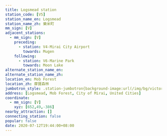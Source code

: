 ```yaml
---
title: Logsmead station
station_code: [V5]
station_name_en: Logsmead
station_name_zh: 樂米町
mm_sign: [V]
adjacent_stations:
  - mm_sign: [V]
    preceding:
      - station: V4-Mirai City Airport
        towards: Mugen
    following:
      - station: V6-Marine Park
        towards: Moon Lake
alternate_station_name_en: 
alternate_station_name_zh: 
location_en: Mob Forest
location_zh: 摩寶森林
jumbotron_style: .station-jumbotron{background-image:url(/img/bg/victoryline.png);background-repeat:no-repeat;background-size:100% 10px;background-position:0 130px}
address: [Logsmead, Mob Forest, City of Mirai, United Cities]
coordinate:
  - mm_sign: [V]
    xyz: [652,49,-386]
nearby_attraction: []
connecting_station: false
popular: false
date: 2020-07-12T19:44:00+08:00
---
```


